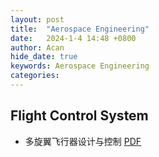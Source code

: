 ```yaml
---
layout: post
title:  "Aerospace Engineering"
date:   2024-1-4 14:48 +0800
author: Acan
hide_date: true
keywords: Aerospace Engineering
categories: 
---
```


## Flight Control System

- 多旋翼飞行器设计与控制 [PDF](https://drive.google.com/file/d/1bwWkpOI0DA7WMZA9rCTOtoiZZI_kM0_I/view?usp=drive_link)
